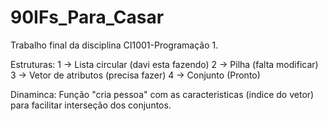 # 90IFs_Para_Casar

Trabalho final da disciplina CI1001-Programação 1.

Estruturas:
1 -> Lista circular (davi esta fazendo)
2 -> Pilha (falta modificar)
3 -> Vetor de atributos (precisa fazer)
4 -> Conjunto (Pronto)

Dinaminca:
Função "cria pessoa" com as caracteristicas (indice do vetor) para facilitar interseção dos conjuntos.
